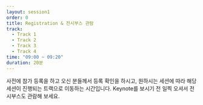 ```yaml
---
layout: session1
order: 0
title: Registration & 전시부스 관람
track:
  - Track 1
  - Track 2
  - Track 3
  - Track 4
time: "09:00 ~ 09:20"
duration: 20분
---
```

사전에 참가 등록을 하고 오신 분들께서 등록 확인을 하시고, 원하시는 세션에 따라 해당 세션이 진행되는 트랙으로 이동하는 시간입니다. Keynote를 보시기 전 일찍 오셔서 전시부스도 관람해 보세요.
